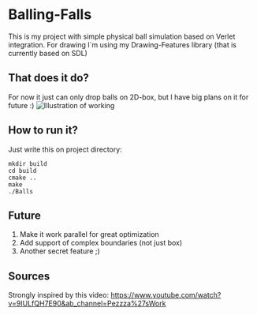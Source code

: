 # Balling-Falls
This is my project with simple physical ball simulation based on Verlet integration. For drawing I`m using my Drawing-Features library (that is currently based on SDL)

## That does it do?
For now it just can only drop balls on 2D-box, but I have big plans on it for future :)
![Illustration of working](https://github.com/zgeorgin/Balling-Falls/raw/main/img/ItWorks.png)

## How to run it?
Just write this on project directory:

```shell
mkdir build
cd build
cmake ..
make
./Balls
```

## Future
1. Make it work parallel for great optimization
2. Add support of complex boundaries (not just box)
3. Another secret feature ;)

## Sources
Strongly inspired by this video: https://www.youtube.com/watch?v=9IULfQH7E90&ab_channel=Pezzza%27sWork
